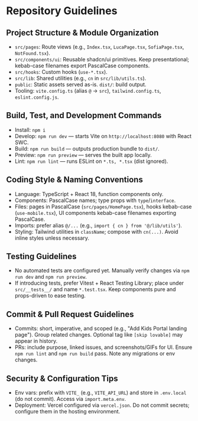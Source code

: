 # Repository Guidelines

## Project Structure & Module Organization
- `src/pages`: Route views (e.g., `Index.tsx`, `LucaPage.tsx`, `SofiaPage.tsx`, `NotFound.tsx`).
- `src/components/ui`: Reusable shadcn/ui primitives. Keep presentational; kebab-case filenames export PascalCase components.
- `src/hooks`: Custom hooks (`use-*.tsx`).
- `src/lib`: Shared utilities (e.g., `cn` in `src/lib/utils.ts`).
- `public`: Static assets served as-is. `dist/`: build output.
- Tooling: `vite.config.ts` (alias `@` → `src`), `tailwind.config.ts`, `eslint.config.js`.

## Build, Test, and Development Commands
- Install: `npm i`
- Develop: `npm run dev` — starts Vite on `http://localhost:8080` with React SWC.
- Build: `npm run build` — outputs production bundle to `dist/`.
- Preview: `npm run preview` — serves the built app locally.
- Lint: `npm run lint` — runs ESLint on `*.ts, *.tsx` (dist ignored).

## Coding Style & Naming Conventions
- Language: TypeScript + React 18, function components only.
- Components: PascalCase names; type props with `type`/`interface`.
- Files: pages in PascalCase (`src/pages/HomePage.tsx`), hooks kebab-case (`use-mobile.tsx`), UI components kebab-case filenames exporting PascalCase.
- Imports: prefer alias `@/...` (e.g., `import { cn } from '@/lib/utils'`).
- Styling: Tailwind utilities in `className`; compose with `cn(...)`. Avoid inline styles unless necessary.

## Testing Guidelines
- No automated tests are configured yet. Manually verify changes via `npm run dev` and `npm run preview`.
- If introducing tests, prefer Vitest + React Testing Library; place under `src/__tests__/` and name `*.test.tsx`. Keep components pure and props-driven to ease testing.

## Commit & Pull Request Guidelines
- Commits: short, imperative, and scoped (e.g., "Add Kids Portal landing page"). Group related changes. Optional tag like `[skip lovable]` may appear in history.
- PRs: include purpose, linked issues, and screenshots/GIFs for UI. Ensure `npm run lint` and `npm run build` pass. Note any migrations or env changes.

## Security & Configuration Tips
- Env vars: prefix with `VITE_` (e.g., `VITE_API_URL`) and store in `.env.local` (do not commit). Access via `import.meta.env`.
- Deployment: Vercel configured via `vercel.json`. Do not commit secrets; configure them in the hosting environment.
